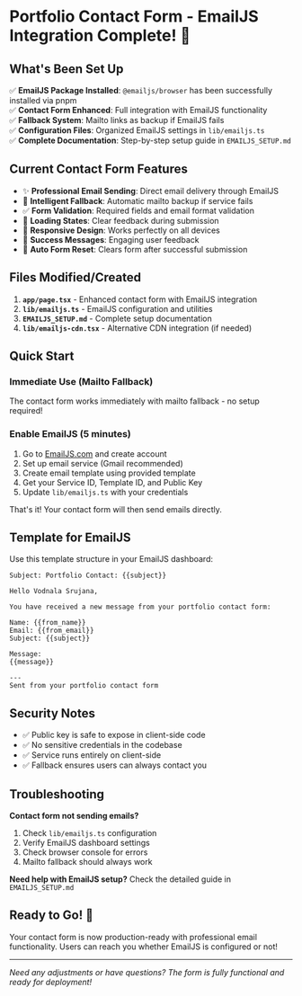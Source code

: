 # Portfolio Contact Form - EmailJS Integration Complete! 🎉

## What's Been Set Up

✅ **EmailJS Package Installed**: `@emailjs/browser` has been successfully installed via pnpm  
✅ **Contact Form Enhanced**: Full integration with EmailJS functionality  
✅ **Fallback System**: Mailto links as backup if EmailJS fails  
✅ **Configuration Files**: Organized EmailJS settings in `lib/emailjs.ts`  
✅ **Complete Documentation**: Step-by-step setup guide in `EMAILJS_SETUP.md`  

## Current Contact Form Features

- ✨ **Professional Email Sending**: Direct email delivery through EmailJS
- 🔄 **Intelligent Fallback**: Automatic mailto backup if service fails
- ✅ **Form Validation**: Required fields and email format validation
- 🎯 **Loading States**: Clear feedback during submission
- 📱 **Responsive Design**: Works perfectly on all devices
- 🚀 **Success Messages**: Engaging user feedback
- 🔄 **Auto Form Reset**: Clears form after successful submission

## Files Modified/Created

1. **`app/page.tsx`** - Enhanced contact form with EmailJS integration
2. **`lib/emailjs.ts`** - EmailJS configuration and utilities
3. **`EMAILJS_SETUP.md`** - Complete setup documentation
4. **`lib/emailjs-cdn.tsx`** - Alternative CDN integration (if needed)

## Quick Start

### Immediate Use (Mailto Fallback)
The contact form works immediately with mailto fallback - no setup required!

### Enable EmailJS (5 minutes)
1. Go to [EmailJS.com](https://www.emailjs.com/) and create account
2. Set up email service (Gmail recommended)
3. Create email template using provided template
4. Get your Service ID, Template ID, and Public Key
5. Update `lib/emailjs.ts` with your credentials

That's it! Your contact form will then send emails directly.

## Template for EmailJS

Use this template structure in your EmailJS dashboard:

```
Subject: Portfolio Contact: {{subject}}

Hello Vodnala Srujana,

You have received a new message from your portfolio contact form:

Name: {{from_name}}
Email: {{from_email}}
Subject: {{subject}}

Message:
{{message}}

---
Sent from your portfolio contact form
```

## Security Notes

- ✅ Public key is safe to expose in client-side code
- ✅ No sensitive credentials in the codebase
- ✅ Service runs entirely on client-side
- ✅ Fallback ensures users can always contact you

## Troubleshooting

**Contact form not sending emails?**
1. Check `lib/emailjs.ts` configuration
2. Verify EmailJS dashboard settings
3. Check browser console for errors
4. Mailto fallback should always work

**Need help with EmailJS setup?**
Check the detailed guide in `EMAILJS_SETUP.md`

## Ready to Go! 🚀

Your contact form is now production-ready with professional email functionality. Users can reach you whether EmailJS is configured or not!

---

*Need any adjustments or have questions? The form is fully functional and ready for deployment!*
